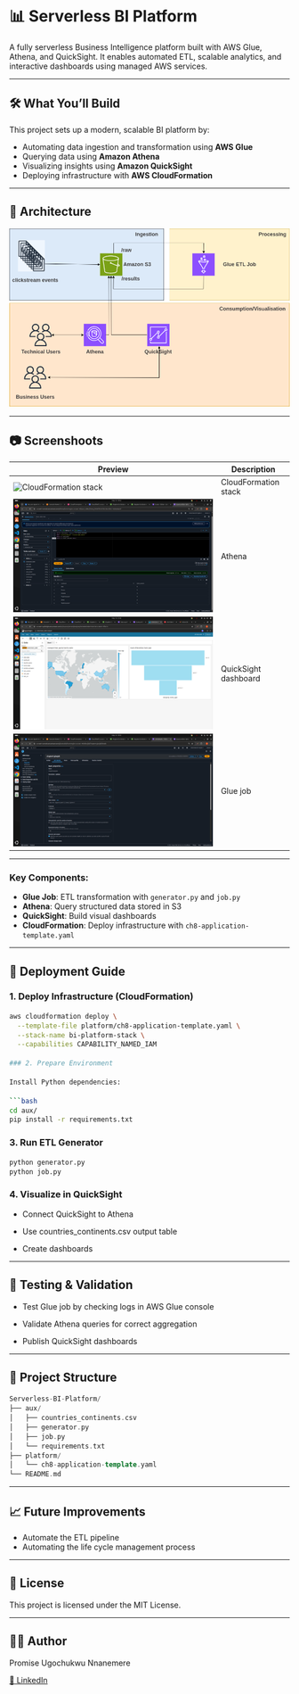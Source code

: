# 📊 Serverless BI Platform

A fully serverless Business Intelligence platform built with AWS Glue, Athena, and QuickSight. It enables automated ETL, scalable analytics, and interactive dashboards using managed AWS services.

---

## 🛠️ What You’ll Build

This project sets up a modern, scalable BI platform by:

- Automating data ingestion and transformation using **AWS Glue**
- Querying data using **Amazon Athena**
- Visualizing insights using **Amazon QuickSight**
- Deploying infrastructure with **AWS CloudFormation**

---

## 🧱 Architecture

![Architecture Diagram](images/architecture.png)

---

## 📷 Screenshoots

| Preview | Description |
|--------|-------------|
| ![CloudFormation stack](imaages/Stack_Create_Complete) | CloudFormation stack |
| ![Athena](images/Athena.png) | Athena |
| ![QuickSight dashboard](images/QuickSight_dashboard.png) | QuickSight dashboard |
| ![Glue job](images/Glue_job.png) | Glue job |

---

### Key Components:

- **Glue Job**: ETL transformation with `generator.py` and `job.py`
- **Athena**: Query structured data stored in S3
- **QuickSight**: Build visual dashboards
- **CloudFormation**: Deploy infrastructure with `ch8-application-template.yaml`

---

## 🚀 Deployment Guide

### 1. Deploy Infrastructure (CloudFormation)

```bash
aws cloudformation deploy \
  --template-file platform/ch8-application-template.yaml \
  --stack-name bi-platform-stack \
  --capabilities CAPABILITY_NAMED_IAM

### 2. Prepare Environment

Install Python dependencies:

```bash
cd aux/
pip install -r requirements.txt
```

### 3. Run ETL Generator

```bash
python generator.py
python job.py
```

### 4. Visualize in QuickSight

* Connect QuickSight to Athena

* Use countries_continents.csv output table

* Create dashboards

---

## 🧪 Testing & Validation

* Test Glue job by checking logs in AWS Glue console

* Validate Athena queries for correct aggregation

* Publish QuickSight dashboards

---

## 📂 Project Structure

```cpp
Serverless-BI-Platform/
├── aux/
│   ├── countries_continents.csv
│   ├── generator.py
│   ├── job.py
│   └── requirements.txt
├── platform/
│   └── ch8-application-template.yaml
└── README.md
```

---

## 📈 Future Improvements

+ Automate the ETL pipeline
+ Automating the life cycle management process

---

## 📄 License

This project is licensed under the MIT License.

---

## 🙋‍♂️ Author

Promise Ugochukwu Nnanemere

[🔗 LinkedIn](https://linkedin.com/in/promiseugochukwunnanemere)
